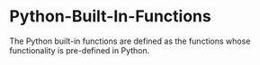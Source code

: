 # Python-Built-In-Functions
The Python built-in functions are defined as the functions whose functionality is pre-defined in Python.
